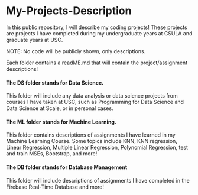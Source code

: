# My-Projects-Description
In this public repository, I will describe my coding projects! These projects are projects I have completed during my undergraduate years at CSULA and graduate years at USC.




NOTE: No code will be publicly shown, only descriptions. 

Each folder contains a readME.md that will contain the project/assignment descriptions!

#### The DS folder stands for Data Science. 
This folder will include any data analysis or data science projects from courses I have taken at USC, such as Programming for Data Science and Data Science at Scale, or in personal cases. 

#### The ML folder stands for Machine Learning. 
This folder contains  descriptions of assignments I have learned in my Machine Learning Course.
Some topics include KNN, KNN regression, Linear Regression, Multiple Linear Regression, Polynomial Regression, test and train MSEs, Bootstrap, and more!


#### The DB folder stands for Database Management
This folder will include descriptions of assignments I have completed in the Firebase Real-Time Database and more!



